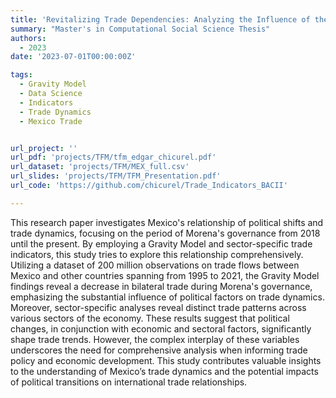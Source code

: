 ```yaml
---
title: 'Revitalizing Trade Dependencies: Analyzing the Influence of the 2018 Mexican Government Transition on Economic Patterns using a Gravity Model and Sector-Specific Indicators'
summary: "Master's in Computational Social Science Thesis"
authors:
  - 2023
date: '2023-07-01T00:00:00Z'

tags:
  - Gravity Model
  - Data Science
  - Indicators
  - Trade Dynamics
  - Mexico Trade


url_project: ''
url_pdf: 'projects/TFM/tfm_edgar_chicurel.pdf'
url_dataset: 'projects/TFM/MEX_full.csv'
url_slides: 'projects/TFM/TFM_Presentation.pdf'
url_code: 'https://github.com/chicurel/Trade_Indicators_BACII'

---
```


This research paper investigates Mexico's relationship of political shifts and trade dynamics, focusing on the period of Morena's governance from 2018 until the present. By employing a Gravity Model and sector-specific trade indicators, this study tries to explore this relationship comprehensively. Utilizing a dataset of 200 million observations on trade flows between Mexico and other countries spanning from 1995 to 2021, the Gravity Model findings reveal a decrease in bilateral trade during Morena's governance, emphasizing the substantial influence of political factors on trade dynamics. Moreover, sector-specific analyses reveal distinct trade patterns across various sectors of the economy. These results suggest that political changes, in conjunction with economic and sectoral factors, significantly shape trade trends. However, the complex interplay of these variables underscores the need for comprehensive analysis when informing trade policy and economic development. This study contributes valuable insights to the understanding of Mexico’s trade dynamics and the potential impacts of political transitions on international trade relationships.

